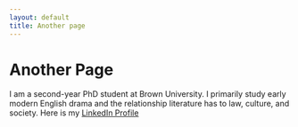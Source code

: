 ```yaml
---
layout: default
title: Another page
---
```


# Another Page
I am a second-year PhD student at Brown University. I primarily study early modern English drama and the relationship literature has to law, culture, and society.
Here is my [LinkedIn Profile](https://www.linkedin.com/in/grace-clawson-481875b4/)
